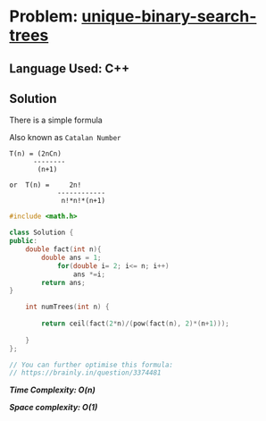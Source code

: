 # Problem: [unique-binary-search-trees](https://leetcode.com/problems/unique-binary-search-trees/)

## Language Used: C++

## Solution

There is a simple formula

Also known as `Catalan Number`

```text
T(n) = (2nCn)
      --------
       (n+1)
         
or  T(n) =     2n!
            ------------
             n!*n!*(n+1)

```


```c++
#include <math.h>

class Solution {
public:
    double fact(int n){  
        double ans = 1;	
            for(double i= 2; i<= n; i++)	
                ans *=i;
        return ans;	  
}

    int numTrees(int n) {
        
        return ceil(fact(2*n)/(pow(fact(n), 2)*(n+1)));
        
    }
};

// You can further optimise this formula:
// https://brainly.in/question/3374481

```

***Time Complexity: O(n)***

***Space complexity: O(1)***
